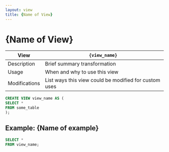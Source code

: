 ```yaml
---
layout: view
title: {Name of View}
---
```


# {Name of View}

View | `{view_name}`
---|---
Description| Brief summary transformation
Usage| When and why to use this view
Modifications| List ways this view could be modified for custom uses

```sql
CREATE VIEW view_name AS (
SELECT *
FROM some_table
);
```

## Example: {Name of example}

```sql
SELECT *
FROM view_name;
```
